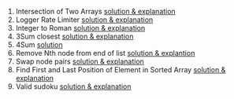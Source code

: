1. Intersection of Two Arrays [solution & explanation](https://github.com/hawaijar/FireLeetcode/tree/master/day:99:intersection-of-arrays)
2. Logger Rate Limiter [solution & explanation](https://github.com/hawaijar/FireLeetcode/tree/master/day:100)
3. Integer to Roman [solution & explanation](https://github.com/hawaijar/FireLeetcode/tree/master/day:101)
4. 3Sum closest [solution & explanation](https://github.com/hawaijar/FireLeetcode/blob/master/day:102)
5. 4Sum [solution](https://github.com/hawaijar/FireLeetcode/tree/master/day:103)
6. Remove Nth node from end of list [solution & explantion](https://github.com/hawaijar/FireLeetcode/blob/master/day:104/README.md)
7. Swap node pairs [solution & explanation](https://github.com/hawaijar/FireLeetcode/blob/master/day:105/README.md)
8. Find First and Last Position of Element in Sorted Array [solution & explanation](https://github.com/hawaijar/FireLeetcode/tree/master/day:107)
9. Valid sudoku [solution & explanation](https://github.com/hawaijar/FireLeetcode/blob/master/day:108/README.md)
